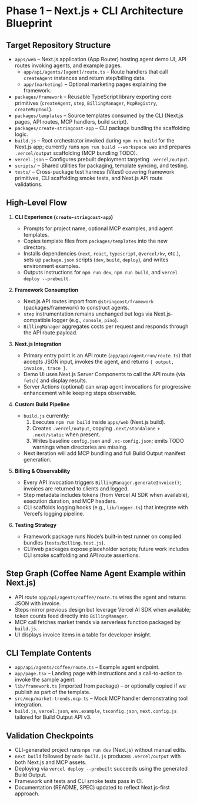 # Phase 1 – Next.js + CLI Architecture Blueprint

## Target Repository Structure
- `apps/web` – Next.js application (App Router) hosting agent demo UI, API routes invoking agents, and example pages.
  - `app/api/agents/[agent]/route.ts` – Route handlers that call `createAgent` instances and return step/billing data.
  - `app/(marketing)` – Optional marketing pages explaining the framework.
- `packages/framework` – Reusable TypeScript library exporting core primitives (`createAgent`, `step`, `BillingManager`, `McpRegistry`, `createMcpTool`).
- `packages/templates` – Source templates consumed by the CLI (Next.js pages, API routes, MCP handlers, build script).
- `packages/create-stringcost-app` – CLI package bundling the scaffolding logic.
- `build.js` – Root orchestrator invoked during `npm run build` for the Next.js app; currently runs `npm run build --workspace web` and prepares `.vercel/output` scaffolding (MCP bundling TODO).
- `vercel.json` – Configures prebuilt deployment targeting `.vercel/output`.
- `scripts/` – Shared utilities for packaging, template syncing, and testing.
- `tests/` – Cross-package test harness (Vitest) covering framework primitives, CLI scaffolding smoke tests, and Next.js API route validations.

## High-Level Flow
1. **CLI Experience (`create-stringcost-app`)**
   - Prompts for project name, optional MCP examples, and agent templates.
   - Copies template files from `packages/templates` into the new directory.
   - Installs dependencies (`next`, `react`, `typescript`, `@vercel/kv`, etc.), sets up `package.json` scripts (`dev`, `build`, `deploy`), and writes environment examples.
   - Outputs instructions for `npm run dev`, `npm run build`, and `vercel deploy --prebuilt`.

2. **Framework Consumption**
   - Next.js API routes import from `@stringcost/framework` (packages/framework) to construct agents.
   - `step` instrumentation remains unchanged but logs via Next.js-compatible logger (e.g., `console`, `pino`).
   - `BillingManager` aggregates costs per request and responds through the API route payload.

3. **Next.js Integration**
   - Primary entry point is an API route (`app/api/agent/run/route.ts`) that accepts JSON input, invokes the agent, and returns `{ output, invoice, trace }`.
   - Demo UI uses Next.js Server Components to call the API route (via `fetch`) and display results.
   - Server Actions (optional) can wrap agent invocations for progressive enhancement while keeping steps observable.

4. **Custom Build Pipeline**
   - `build.js` currently:
     1. Executes `npm run build` inside `apps/web` (Next.js build).
     2. Creates `.vercel/output`, copying `.next/standalone` + `.next/static` when present.
     3. Writes baseline `config.json` and `.vc-config.json`; emits TODO warnings when directories are missing.
   - Next iteration will add MCP bundling and full Build Output manifest generation.

5. **Billing & Observability**
   - Every API invocation triggers `BillingManager.generateInvoice()`; invoices are returned to clients and logged.
   - Step metadata includes tokens (from Vercel AI SDK when available), execution duration, and MCP headers.
   - CLI scaffolds logging hooks (e.g., `lib/logger.ts`) that integrate with Vercel’s logging pipeline.

6. **Testing Strategy**
   - Framework package runs Node’s built-in test runner on compiled bundles (`tests/billing.test.js`).
   - CLI/web packages expose placeholder scripts; future work includes CLI smoke scaffolding and API route assertions.

## Step Graph (Coffee Name Agent Example within Next.js)
- API route `app/api/agents/coffee/route.ts` wires the agent and returns JSON with invoice.
- Steps mirror previous design but leverage Vercel AI SDK when available; token counts feed directly into `BillingManager`.
- MCP call fetches market trends via serverless function packaged by `build.js`.
- UI displays invoice items in a table for developer insight.

## CLI Template Contents
- `app/api/agents/coffee/route.ts` – Example agent endpoint.
- `app/page.tsx` – Landing page with instructions and a call-to-action to invoke the sample agent.
- `lib/framework.ts` (imported from package) – or optionally copied if we publish as part of the template.
- `src/mcp/market-trends.mcp.ts` – Mock MCP handler demonstrating tool integration.
- `build.js`, `vercel.json`, `env.example`, `tsconfig.json`, `next.config.js` tailored for Build Output API v3.

## Validation Checkpoints
- CLI-generated project runs `npm run dev` (Next.js) without manual edits.
- `next build` followed by `node build.js` produces `.vercel/output` with both Next.js and MCP assets.
- Deploying via `vercel deploy --prebuilt` succeeds using the generated Build Output.
- Framework unit tests and CLI smoke tests pass in CI.
- Documentation (README, SPEC) updated to reflect Next.js-first approach.

